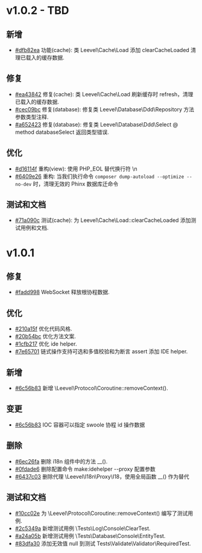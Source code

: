 # v1.0.2 - TBD

## 新增

- [#dfb82ea](https://github.com/hunzhiwange/framework/commit/ef17c7be35b31e42a117d489d8d4ab3f90d3620f) 功能(cache):  类 Leevel\Cache\Load 添加 clearCacheLoaded 清理已载入的缓存数据.

## 修复

- [#ea43842](https://github.com/hunzhiwange/framework/commit/ea43842dd96054258948e8c623d60279b0430c29) 修复(cache): 类 Leevel\Cache\Load 刷新缓存时 refresh，清理已载入的缓存数据.
- [#cec09bc](https://github.com/hunzhiwange/framework/commit/cec09bc7146c0d48c5c97c61e69e41dee40ac0af) 修复(database): 修复类 Leevel\Database\Ddd\Repository 方法参数类型注释.
- [#a652423](https://github.com/hunzhiwange/framework/commit/a65242334c42641e31d1f58a1e087651741c795a) 修复(database): 修复类 Leevel\Database\Ddd\Select @ method databaseSelect 返回类型错误.

## 优化

- [#d16114f](https://github.com/hunzhiwange/framework/commit/d16114fac898f2d3b4fcc97828a4f23be568aa05) 重构(view): 使用 PHP_EOL 替代换行符 \n
- [#6409e26](https://github.com/hunzhiwange/framework/commit/6409e264bdc280c1c2ae04d2a9ab03f3bfd02f24) 重构: 当我们执行命令 `composer dump-autoload --optimize --no-dev` 时，清理无效的 Phinx 数据库迁命令

## 测试和文档

- [#71a090c](https://github.com/hunzhiwange/framework/commit/71a090ce8504d77445783e562ae8691c32bd7886) 测试(cache): 为 Leevel\Cache\Load::clearCacheLoaded 添加测试用例和文档.

# v1.0.1

## 修复 

- [#fadd998](https://github.com/hunzhiwange/framework/commit/fadd99826f2ae917df0534be22eabd17e59dae05) WebSocket 释放根协程数据.

## 优化

- [#210a15f](https://github.com/hunzhiwange/framework/commit/210a15f710318d40dc115350afbb116bf7418b77) 优化代码风格.
- [#20b54bc](https://github.com/hunzhiwange/framework/commit/20b54bc1856bb8c835271f65fd57f42d87c7e789) 优化方法文案.
- [#1cfb217](https://github.com/hunzhiwange/framework/commit/1cfb217e8d4b454dff9ff2b2aa256276f1687132) 优化 ide helper.
- [#7e65701](https://github.com/hunzhiwange/framework/commit/7e657012736cc95520cf70448882c0ed87635b76) 链式操作支持可选和多值校验和为断言 assert 添加 IDE helper.

## 新增

- [#6c56b83](https://github.com/hunzhiwange/framework/commit/6c56b837e5083a64ca3ee8e20af574af253aa6a8) 新增 \Leevel\Protocol\Coroutine::removeContext().

## 变更

- [#6c56b83](https://github.com/hunzhiwange/framework/commit/6c56b837e5083a64ca3ee8e20af574af253aa6a8) IOC 容器可以指定 swoole 协程  id 操作数据

## 删除

- [#6ec26fa](https://github.com/hunzhiwange/framework/commit/6ec26fa92ffc8594623e3fb4da934082b0927a33) 删除 i18n 组件中的方法 __().
- [#0fdade6](https://github.com/hunzhiwange/framework/commit/0fdade66c9ad0a59293d987514916a0c1f66835c) 删除配置命令 make:idehelper --proxy 配置参数 
- [#6437c03](https://github.com/hunzhiwange/framework/commit/6437c0350efa87c417877974b8eb491ad322b3f6) 删除代理 \Leevel\I18n\Proxy\I18，使用全局函数 __() 作为替代

## 测试和文档

- [#10cc02e](https://github.com/hunzhiwange/framework/commit/10cc02e3d4823e95535b02da7a51b3ab88a2edfa) 为 \Leevel\Protocol\Coroutine::removeContext() 编写了测试用例.
- [#2c5349a](https://github.com/hunzhiwange/framework/commit/347aad7e9a71cf5294e5bd63060419e573971472) 新增测试用例 \Tests\Log\Console\ClearTest.
- [#a24a05b](https://github.com/hunzhiwange/framework/commit/ad74c497b9ae9cbc41b3517fdfceabfc61e0d866) 新增测试用例 \Tests\Database\Console\EntityTest.
- [#83dfa30](https://github.com/hunzhiwange/framework/commit/83dfa300647c7144c22b63f546bc72297500d258) 添加无效值 null 到测试 Tests\Validate\Validator\RequiredTest.

